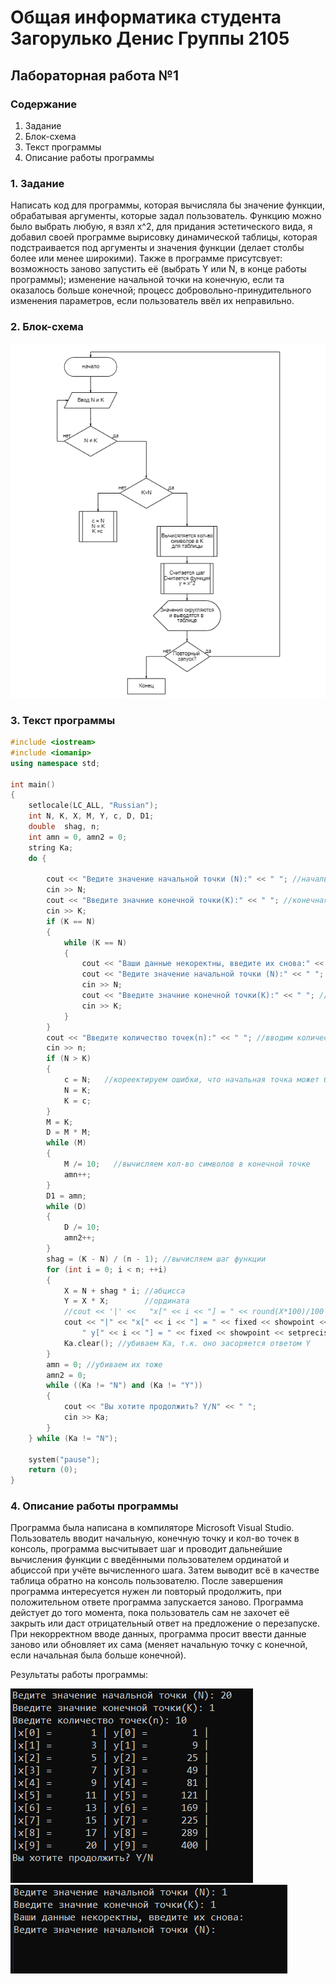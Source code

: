# Общая информатика студента Загорулько Денис Группы 2105

## Лабораторная работа №1

### Содержание

1. Задание
2. Блок-схема
3. Текст программы
4. Описание работы программы

### 1. Задание

Написать код для программы, которая вычисляла бы значение функции, обрабатывая аргументы, которые задал пользователь. Функцию можно было выбрать любую, я взял x^2, для придания эстетического вида, я добавил своей программе вырисовку динамической таблицы, которая подстраивается под аргументы и значения функции (делает столбы более или менее широкими). Также в программе присутсвует: возможность заново запустить её (выбрать Y или N, в конце работы программы); изменение начальной точки на конечную, если та оказалось больше конечной; процесс добровольно-принудительного изменения параметров, если пользователь ввёл их неправильно.

### 2. Блок-схема

![лаба 1 схема](https://raw.githubusercontent.com/d56pixel/informa/main/block_shema.PNG)

### 3. Текст программы

```c++
#include <iostream>
#include <iomanip>
using namespace std;

int main()
{
    setlocale(LC_ALL, "Russian");
    int N, K, X, M, Y, c, D, D1;
    double  shag, n;
    int amn = 0, amn2 = 0;
    string Ka;
    do {

        cout << "Ведите значение начальной точки (N):" << " "; //начальная точка
        cin >> N;
        cout << "Введите значние конечной точки(K):" << " "; //конечная точка
        cin >> K;
        if (K == N)
        {
            while (K == N)
            {
                cout << "Ваши данные некоректны, введите их снова:" << endl;
                cout << "Ведите значение начальной точки (N):" << " "; //начальная точка
                cin >> N;
                cout << "Введите значние конечной точки(K):" << " "; //конечная точка
                cin >> K;
            }
        }
        cout << "Введите количество точек(n):" << " "; //вводим количество точек
        cin >> n;
        if (N > K)
        {
            c = N;   //кореектируем ошибки, что начальная точка может быть больше конечной
            N = K;
            K = c;
        }
        M = K;
        D = M * M;
        while (M)
        {
            M /= 10;   //вычисляем кол-во символов в конечной точке
            amn++;
        }
        D1 = amn;
        while (D)
        {
            D /= 10;
            amn2++;
        }
        shag = (K - N) / (n - 1); //вычисляем шаг функции
        for (int i = 0; i < n; ++i)
        {
            X = N + shag * i; //абцисса
            Y = X * X;        //ордината
            //cout << '|' <<   "x[" << i << "] = " << round(X*100)/100 << "" <<'|' << "y[" << i << "] = " << round(Y*100)/100 << "|" << endl;
            cout << "|" << "x[" << i << "] = " << fixed << showpoint << setprecision(2) << setw(5 + amn) << X << " |" <<
                " y[" << i << "] = " << fixed << showpoint << setprecision(2) << setw(5 + amn2) << Y << " |" << endl;   // преобразуем числа в 2 знака после запятой, std
            Ka.clear(); //убиваем Ka, т.к. оно засоряется ответом Y
        }
        amn = 0; //убиваем их тоже
        amn2 = 0;
        while ((Ka != "N") and (Ka != "Y"))
        {
            cout << "Вы хотите продолжить? Y/N" << " ";
            cin >> Ka;
        }
    } while (Ka != "N");

    system("pause");
    return (0);
}
```

### 4. Описание работы программы

Программа была написана  в компиляторе Microsoft Visual Studio. Пользователь вводит начальную, конечную точку и кол-во точек в консоль, программа высчитывает шаг и проводит дальнейшие вычисления функции с введёнными пользователем ординатой и абциссой при учёте вычисленного шага. Затем выводит всё в качестве таблица обратно на консоль пользователю. После завершения программа интересуется нужен ли повторый продолжить, при положительном ответе программа запускается заново. Программа дейстует до того момента, пока пользователь сам не захочет её закрыть или даст отрицательный ответ на предложение о перезапуске. При некорректном вводе данных, программа просит ввести данные заново или обновляет их сама (меняет начальную точку с конечной, если начальная была больше конечной).

Результаты работы программы:

![резы2](https://github.com/d56pixel/informa/blob/main/lb12.PNG)  
![резы3](https://github.com/d56pixel/informa/blob/main/lb13.PNG)  
